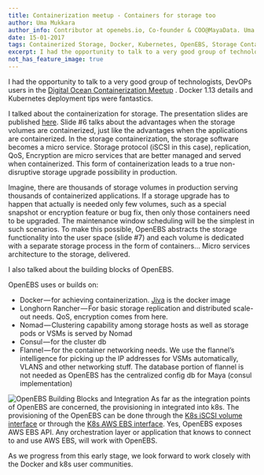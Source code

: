 ```yaml
---
title: Containerization meetup - Containers for storage too
author: Uma Mukkara
author_info: Contributor at openebs.io, Co-founder & COO@MayaData. Uma led product development in the early days of MayaData (CloudByte).
date: 15-01-2017
tags: Containerized Storage, Docker, Kubernetes, OpenEBS, Storage Containerization
excerpt: I had the opportunity to talk to a very good group of technologists, DevOPs users in the Digital Ocean Containerization Meetup . Docker 1.13 details and Kubernetes deployment tips were fantastics.
not_has_feature_image: true
---
```


I had the opportunity to talk to a very good group of technologists, DevOPs users in the [Digital Ocean Containerization Meetup](https://www.meetup.com/DigitalOceanBangalore/events/236353004/) . Docker 1.13 details and Kubernetes deployment tips were fantastics.

I talked about the containerization for storage. The presentation slides are published [here](http://www.slideshare.net/UmasankarMukkara/openebs-containerized-storage-for-containers). Slide #6 talks about the advantages when the storage volumes are containerized, just like the advantages when the applications are containerized. In the storage containerization, the storage software becomes a micro service. Storage protocol (iSCSI in this case), replication, QoS, Encryption are micro services that are better managed and served when containerized. This form of containerization leads to a true non-disruptive storage upgrade possibility in production.

Imagine, there are thousands of storage volumes in production serving thousands of containerized applications. If a storage upgrade has to happen that actually is needed only few volumes, such as a special snapshot or encryption feature or bug fix, then only those containers need to be upgraded. The maintenance window scheduling will be the simplest in such scenarios. To make this possible, OpenEBS abstracts the storage functionality into the user space (slide #7) and each volume is dedicated with a separate storage process in the form of containers… Micro services architecture to the storage, delivered.

I also talked about the building blocks of OpenEBS.

OpenEBS uses or builds on:

- Docker — for achieving containerization. [Jiva](https://hub.docker.com/r/openebs/jiva/) is the docker image
- Longhorn Rancher — For basic storage replication and distributed scale-out needs. QoS, encryption comes from here.
- Nomad — Clustering capability among storage hosts as well as storage pods or VSMs is served by Nomad
- Consul — for the cluster db
- Flannel — for the container networking needs. We use the flannel’s intelligence for picking up the IP addresses for VSMs automatically, VLANS and other networking stuff. The database portion of flannel is not needed as OpenEBS has the centralized config db for Maya (consul implementation)

![OpenEBS Building Blocks and Integration](/images/blog/containerization-meetup-building-blocks.png)
As far as the integration points of OpenEBS are concerned, the provisioning in integrated into k8s. The provisioning of the OpenEBS can be done through the [K8s iSCSI volume interface](https://kubernetes.io/docs/user-guide/volumes/#iscsi) or through the [K8s AWS EBS interface](https://kubernetes.io/docs/user-guide/volumes/#awselasticblockstore). Yes, OpenEBS exposes AWS EBS API. Any orchestration layer or application that knows to connect to and use AWS EBS, will work with OpenEBS.

As we progress from this early stage, we look forward to work closely with the Docker and k8s user communities.
